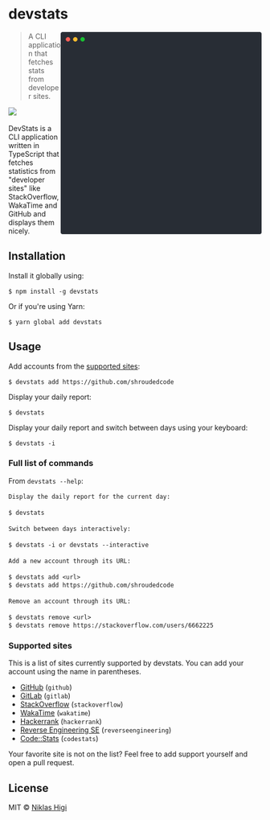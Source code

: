 # devstats

<img src="./devStats.svg" alt="img" align="right" width="400px">

> A CLI application that fetches stats from developer sites.

[![](https://img.shields.io/npm/v/devstats.svg)](https://www.npmjs.com/package/devstats)

DevStats is a CLI application written in TypeScript that fetches statistics from "developer sites" like StackOverflow, WakaTime and GitHub and displays them nicely.

## Installation

Install it globally using:

```console
$ npm install -g devstats
```

Or if you're using Yarn:

```console
$ yarn global add devstats
```

## Usage

Add accounts from the [supported sites](#supported-sites):

```console
$ devstats add https://github.com/shroudedcode
```

Display your daily report:

```console
$ devstats
```

Display your daily report and switch between days using your keyboard:

```console
$ devstats -i
```

### Full list of commands

From `devstats --help`:

```console
Display the daily report for the current day:

$ devstats

Switch between days interactively:

$ devstats -i or devstats --interactive

Add a new account through its URL:

$ devstats add <url>
$ devstats add https://github.com/shroudedcode

Remove an account through its URL:

$ devstats remove <url>
$ devstats remove https://stackoverflow.com/users/6662225
```

### Supported sites

This is a list of sites currently supported by devstats. You can add your account using the name in parentheses.

- [GitHub](https://github.com) (`github`)
- [GitLab](https://gitlab.com) (`gitlab`)
- [StackOverflow](https://stackoverflow.com) (`stackoverflow`)
- [WakaTime](https://wakatime.com) (`wakatime`)
- [Hackerrank](https://hackerrank.com) (`hackerrank`)
- [Reverse Engineering SE](https://reverseengineering.stackexchange.com) (`reverseengineering`)
- [Code::Stats](https://codestats.net) (`codestats`)

Your favorite site is not on the list? Feel free to add support yourself and open a pull request.

## License

MIT © [Niklas Higi](https://shroudedcode.com)
